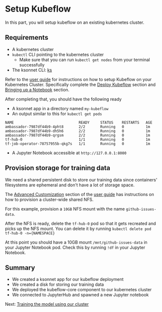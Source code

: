 # Setup Kubeflow

In this part, you will setup kubeflow on an existing kubernetes cluster.

## Requirements

*   A kubernetes cluster
*   `kubectl` CLI pointing to the kubernetes cluster
    *   Make sure that you can run `kubectl get nodes` from your terminal
        successfully
*   The ksonnet CLI: [ks](https://ksonnet.io/#get-started)

Refer to the [user
guide](https://github.com/kubeflow/kubeflow/blob/master/user_guide.md) for
instructions on how to setup Kubeflow on your Kubernetes Cluster. Specifically
complete the [Deploy
Kubeflow](https://github.com/kubeflow/kubeflow/blob/master/user_guide.md#deploy-kubeflow)
section and [Bringing up a
Notebook](https://github.com/kubeflow/kubeflow/blob/master/user_guide.md#bringing-up-a-notebook)
section.

After completing that, you should have the following ready

*   A ksonnet app in a directory named `my-kubeflow`
*   An output similar to this for `kubectl get pods`

```
NAME                              READY     STATUS    RESTARTS   AGE
ambassador-7987df44b9-4pht8       2/2       Running   0          1m
ambassador-7987df44b9-dh5h6       2/2       Running   0          1m
ambassador-7987df44b9-qrgsm       2/2       Running   0          1m
tf-hub-0                          1/1       Running   0          1m
tf-job-operator-78757955b-qkg7s   1/1       Running   0          1m
```

*   A Jupyter Notebook accessible at `http://127.0.0.1:8000`

## Provision storage for training data

We need a shared persistent disk to store our training data since containers'
filesystems are ephemeral and don't have a lot of storage space.

The [Advanced
Customization](https://github.com/kubeflow/kubeflow/blob/master/user_guide.md#advanced-customization)
section of the [user
guide](https://github.com/kubeflow/kubeflow/blob/master/user_guide.md) has
instructions on how to provision a cluster-wide shared NFS.

For this example, provision a `10GB` NFS mount with the name
`github-issues-data`.

After the NFS is ready, delete the `tf-hub-0` pod so that it gets recreated and
picks up the NFS mount. You can delete it by running `kubectl delete pod
tf-hub-0 -n={NAMESPACE}`

At this point you should have a 10GB mount `/mnt/github-issues-data` in your
Jupyter Notebook pod. Check this by running `!df` in your Jupyter Notebook.

## Summary

*   We created a ksonnet app for our kubeflow deployment
*   We created a disk for storing our training data
*   We deployed the kubeflow-core component to our kubernetes cluster
*   We connected to JupyterHub and spawned a new Jupyter notebook

Next: [Training the model using our cluster](training_the_model.md)
